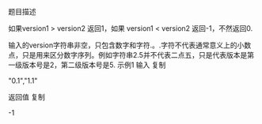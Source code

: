 题目描述

如果version1 > version2 返回1，如果 version1 < version2 返回-1，不然返回0.

输入的version字符串非空，只包含数字和字符.。.字符不代表通常意义上的小数点，只是用来区分数字序列。例如字符串2.5并不代表二点五，只是代表版本是第一级版本号是2，第二级版本号是5.
示例1
输入
复制

"0.1","1.1"

返回值
复制

-1

